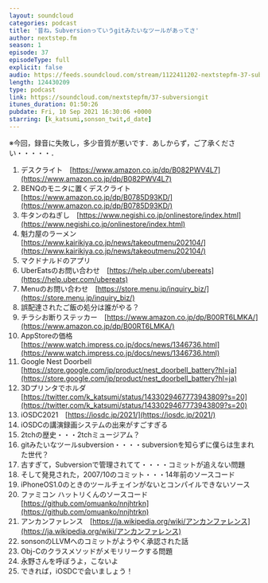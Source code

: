 ```yaml
---
layout: soundcloud
categories: podcast
title: '昔ね，Subversionっていうgitみたいなツールがあってさ'
author: nextstep.fm
season: 1
episode: 37
episodeType: full
explicit: false
audio: https://feeds.soundcloud.com/stream/1122411202-nextstepfm-37-subversiongit.mp3
length: 124430209
type: podcast
link: https://soundcloud.com/nextstepfm/37-subversiongit
itunes_duration: 01:50:26
pubdate: Fri, 10 Sep 2021 16:30:06 +0000
starring: [k_katsumi,sonson_twit,d_date]
---
```


※今回，録音に失敗し，多少音質が悪いです．あしからず，ご了承ください・・・・・．

1. デスクライト　[https://www.amazon.co.jp/dp/B082PWV4L7](https://www.amazon.co.jp/dp/B082PWV4L7)
2. BENQのモニタに置くデスクライト　[https://www.amazon.co.jp/dp/B0785D93KD/](https://www.amazon.co.jp/dp/B0785D93KD/)
3. 牛タンのねぎし　[https://www.negishi.co.jp/onlinestore/index.html](https://www.negishi.co.jp/onlinestore/index.html)
4. 魁力屋のラーメン　[https://www.kairikiya.co.jp/news/takeoutmenu202104/](https://www.kairikiya.co.jp/news/takeoutmenu202104/)
5. マクドナルドのアプリ
6. UberEatsのお問い合わせ　[https://help.uber.com/ubereats](https://help.uber.com/ubereats)
7. Menuのお問い合わせ　[https://store.menu.jp/inquiry_biz/](https://store.menu.jp/inquiry_biz/)
8. 誤配達されたご飯の処分は誰がやる？
9. チラシお断りステッカー　[https://www.amazon.co.jp/dp/B00RT6LMKA/](https://www.amazon.co.jp/dp/B00RT6LMKA/)
10. AppStoreの価格　[https://www.watch.impress.co.jp/docs/news/1346736.html](https://www.watch.impress.co.jp/docs/news/1346736.html)
11. Google Nest Doorbell [https://store.google.com/jp/product/nest_doorbell_battery?hl=ja](https://store.google.com/jp/product/nest_doorbell_battery?hl=ja)
12. 3Dプリンタでホルダ　[https://twitter.com/k_katsumi/status/1433029467773943809?s=20](https://twitter.com/k_katsumi/status/1433029467773943809?s=20)
13. iOSDC2021　[https://iosdc.jp/2021/](https://iosdc.jp/2021/)
14. iOSDCの講演録画システムの出来がすごすぎる
17. 2tchの歴史・・・2tchミュージアム？
21. gitみたいなツールsubversion・・・・subversionを知らずに僕らは生まれた世代？
18. 古すぎて，Subversionで管理されてて・・・・コミットが追えない問題
19. そして発見された，2007/10のコミット・・・14年前のソースコード
20. iPhoneOS1.0のときのツールチェインがないとコンパイルできないソース
22. ファミコン ハットリくんのソースコード　[https://github.com/omuanko/nnjhtrkn](https://github.com/omuanko/nnjhtrkn)
23. アンカンファレンス　[https://ja.wikipedia.org/wiki/アンカンファレンス](https://ja.wikipedia.org/wiki/アンカンファレンス)
24. sonsonのLLVMへのコミットがようやく承認された話
25. Obj-Cのクラスメソッドがメモリリークする問題
26. 永野さんを呼ぼうよ，こないよ
27. できれば，iOSDCで会いましょう！
